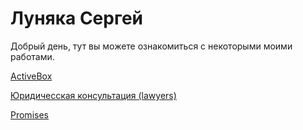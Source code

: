 

# Луняка Сергей

Добрый день, тут вы можете ознакомиться с некоторыми моими работами.

[ActiveBox](https://lunyak.github.io/ActiveBox/ "Чуть сложнее")

[Юридичесская консультация (lawyers)](https://lunyak.github.io/lawyers/ "")

[Promises](https://lunyak.github.io/Love/ "Одностраничный сайт, адаптивная верстка, немного jq, ")

